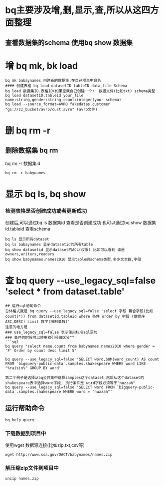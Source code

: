 # bq主要涉及增,删,显示,查,所以从这四方面整理

## 查看数据集的schema 使用bq show 数据集

<!--truncate-->

# 增 bq mk, bk load
```bq
bq mk babaynames 创建新的数据集,在自己项目中命名
#### 创建表格 bq load datasetID tableID data_file Schema
bq load 数据集ID.表格ID(如果空就自己创建一个)  数据文件(比如txt) schema类型
bq load datasetID.tableid your_file name:string,gender:string,count:integer(your schema)
bq load --source_format=AVRO fakedatas.customer "gs://zz_bucket/avro/cust.avro" (avro文件)
```

# 删 bq rm -r
## 删除数据集 bq rm
bq rm -r 数据集id
```
bq rm -r babynames
```
# 显示 bq ls, bq show
### 检测表格是否创建成功或者更新成功
创建后,可以通过bq ls 数据集id 查看是否创建成功
也可以通过bq show 数据集id.tableid 查看schema
```
bq ls 显示所有dataset
bq ls babaynames 显示datasetid的所有table
bq show datasetid 显示dataset的ACL(权限) 比如可以看到 谁是owners,writers,readers
bq show babynames.names2010 显示table的schema类型,多少文本数,字段
```

# 查 bq query --use_legacy_sql=false 'select * from dataset.table'
```
## 运行sql语句命令
总体格式就是 bq query --use_legacy_sql=false 'select 字段 耦合字段(比如count(*)) from datasetid.tableid where 条件 order by 字段 (做排序ASC,DESC) Limit 数字(限制条数)'
注意的地方是 
### use_legacy_sql=false 表示使用标准sql语句
### 条件的时候可以使用双引号做区分""
```sql
bq query "select name,count from babynames.names2010 where gender = 'F' Order by count desc limit 5"

bq query --use_legacy_sql=false 'SELECT word,SUM(word_count) AS count FROM `bigquery-public-data`.samples.shakespeare WHERE word LIKE "%raisin%" GROUP BY word'

第二个例子是选择从bq公共集中选择samples这个dataset,然后从这个dataset的shakespeare表中选择word字段, 执行条件是 word字段必须等于"huzzah"
bq query --use_legacy_sql=false 'SELECT word FROM `bigquery-public-data`.samples.shakespeare WHERE word = "huzzah"'
```

## 运行帮助命令
```
bq help query
```

### 下载数据到项目中
使用wget 数据源连接(比如zip,txt,csv等)
```wget
wget http://www.ssa.gov/OACT/babynames/names.zip
```
### 解压缩zip文件到项目中
```
unzip names.zip
```
